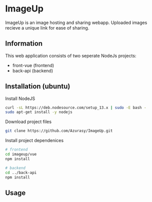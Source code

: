 # ImageUp
ImageUp is an image hosting and sharing webapp. Uploaded images recieve a unique link for ease of sharing.
## Information
This web application consists of two seperate NodeJs projects:
 - front-vue (frontend)
 - back-api (backend)

## Installation (ubuntu)
Install NodeJS
```bash
curl -sL https://deb.nodesource.com/setup_13.x | sudo -E bash -
sudo apt-get install -y nodejs
```

Download project files
```bash
git clone https://github.com/Azurasy/ImageUp.git
```
Install project dependenices
```bash
# frontend
cd imageup/vue
npm install

# backend
cd ../back-api
npm install
```
## Usage
```

```
